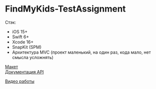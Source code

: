 # **FindMyKids-TestAssignment**

Стэк: 
- iOS 15+
- Swift 6+
- Xcode 16+
- SnapKit (SPM)
- Архитектура MVC (проект маленький, на один раз, кода мало, нет смысла усложнять)

[Макет](https://github.com/miamib34ch/FindMyKids-TestAssignment/blob/main/Макет.fig)  
[Документация API](https://docs.github.com/en/rest?apiVersion=2022-11-28)

[Видео работы](https://youtu.be/HO72wCekfUI)
